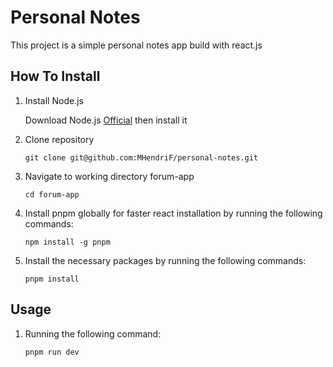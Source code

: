# Personal Notes

This project is a simple personal notes app build with react.js

## How To Install

1. Install Node.js

    Download Node.js [Official](https://nodejs.org/en/download) then install it

2. Clone repository

    ```shell
    git clone git@github.com:MHendriF/personal-notes.git
    ```

3. Navigate to working directory forum-app

    ```shell
    cd forum-app
    ```

4. Install pnpm globally for faster react installation by running the following commands:

    ```shell
    npm install -g pnpm
    ```

5. Install the necessary packages by running the following commands:

    ```shell
    pnpm install
    ```

## Usage

1. Running the following command:

    ```shell
    pnpm run dev
    ```
